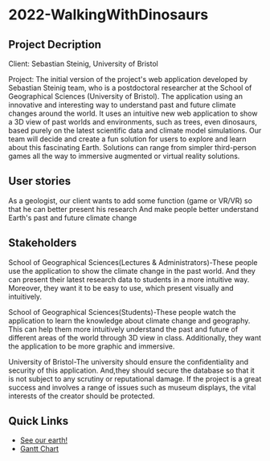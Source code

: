 ﻿# 2022-WalkingWithDinosaurs
## Project Decription

Client: Sebastian Steinig, University of Bristol

Project: The initial version of the project's web application developed by Sebastian Steinig team, who is a postdoctoral researcher at the School of Geographical Sciences (University of Bristol). The application using an innovative and interesting way to understand past and future climate changes around the world. It uses an intuitive new web application to show a 3D view of past worlds and environments, such as trees, even dinosaurs, based purely on the latest scientific data and climate model simulations. Our team will decide and create a fun solution for users to explore and learn about this fascinating Earth. Solutions can range from simpler third-person games all the way to immersive augmented or virtual reality solutions.


## User stories

As a geologist, our client wants to add some function (game or VR/VR) so that he can better present his research And make people better understand Earth's past and future climate change


## Stakeholders

School of Geographical Sciences(Lectures & Administrators)-These people use the application to show the climate change in the past world. And they can present their latest research data to students in a more intuitive way. Moreover, they want it to be easy to use, which present visually and intuitively.

School of Geographical Sciences(Students)-These people watch the application to learn the knowledge about climate change and geography. This can help them more intuitively understand the past and future of different areas of the world through 3D view in class. Additionally, they want the application to be more graphic and immersive.

University of Bristol-The university should ensure the confidentiality and security of this application. And,they should secure the database so that it is not subject to any scrutiny or reputational damage. If the project is a great success and involves a range of issues such as museum displays, the vital interests of the creator should be protected.


## Quick Links

* [See our earth!](https://climatearchive.org)
* <a href="https://uob-my.sharepoint.com/:x:/g/personal/kl19661_bristol_ac_uk/EZDsRUPHkDhGjEEnc4nKxrkB0ju_A4ZkYsIewN9azT-Y3A?e=ArtGqY">Gantt Chart</a>
